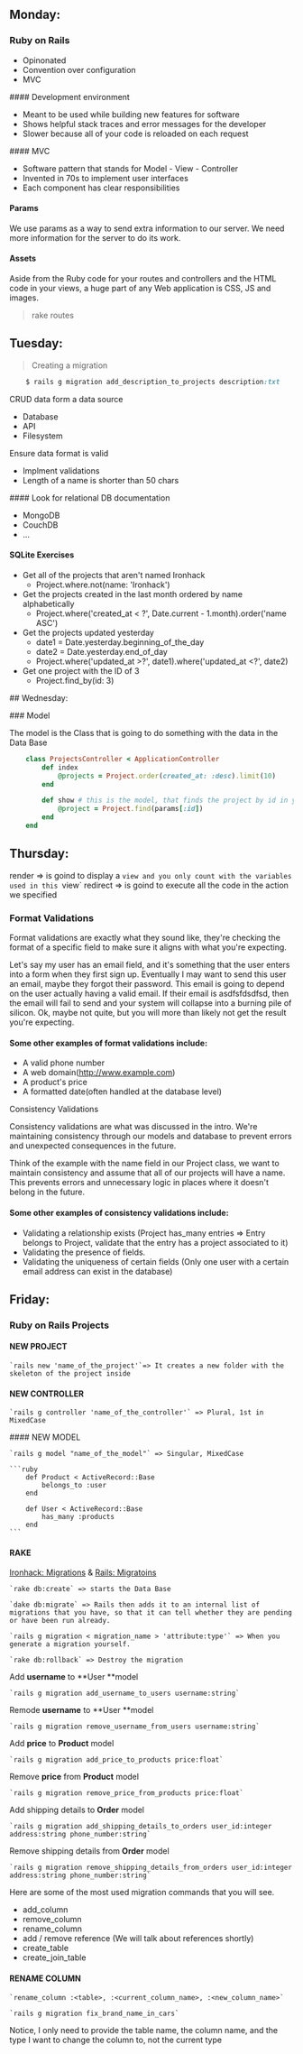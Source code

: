 ## Monday: 

### Ruby on Rails

+ Opinonated
+ Convention over configuration
+ MVC

#### Development environment

+ Meant to be used while building new features for software
+ Shows helpful stack traces and error messages for the developer
+ Slower because all of your code is reloaded on each request

#### MVC

+ Software pattern that stands for Model - View - Controller
+ Invented in 70s to implement user interfaces
+ Each component has clear responsibilities

#### Params

We use params as a way to send extra information to our server. We need more information for the server to do its work.

#### Assets

Aside from the Ruby code for your routes and controllers and the HTML code in your views, a huge part of any Web application is CSS, JS and images.

> rake routes

## Tuesday: 

> Creating a migration

```ruby
	$ rails g migration add_description_to_projects description:txt
```

CRUD data form a data source

+ Database
+ API
+ Filesystem

Ensure data format is valid

+ Implment validations
+ Length of a name is shorter than 50 chars

#### Look for relational DB documentation

+ MongoDB
+ CouchDB
+ ...

#### SQLite Exercises

+ Get all of the projects that aren't named Ironhack
	+ Project.where.not(name: 'Ironhack')
+ Get the projects created in the last month ordered by name alphabetically
	+ Project.where('created_at < ?', Date.current - 1.month).order('name ASC')
+ Get the projects updated yesterday
	+ date1 = Date.yesterday.beginning_of_the_day
	+ date2 = Date.yesterday.end_of_day
	+ Project.where('updated_at >?', date1).where('updated_at <?', date2)
+ Get one project with the ID of 3
	+ Project.find_by(id: 3)


## Wednesday: 

### Model

The model is the Class that is going to do something with the data in the Data Base

```ruby
	class ProjectsController < ApplicationController
		def index
			@projects = Project.order(created_at: :desc).limit(10)
		end

		def show # this is the model, that finds the project by id in your DB
			@project = Project.find(params[:id])
		end
	end
```

## Thursday: 

render => is goind to display a `view and you only count with the variables used in this `view`
redirect => is goind to execute all the code in the action we specified

### Format Validations

Format validations are exactly what they sound like, they're checking the format of a specific field to make sure it aligns with what you're expecting.

Let's say my user has an email field, and it's something that the user enters into a form when they first sign up. Eventually I may want to send this user an email, maybe they forgot their password. This email is going to depend on the user actually having a valid email. If their email is asdfsfdsdfsd, then the email will fail to send and your system will collapse into a burning pile of silicon. Ok, maybe not quite, but you will more than likely not get the result you're expecting.

#### Some other examples of format validations include:

+ A valid phone number
+ A web domain(http://www.example.com)
+ A product's price
+ A formatted date(often handled at the database level)

Consistency Validations

Consistency validations are what was discussed in the intro. We're maintaining consistency through our models and database to prevent errors and unexpected consequences in the future.

Think of the example with the name field in our Project class, we want to maintain consistency and assume that all of our projects will have a name. This prevents errors and unnecessary logic in places where it doesn't belong in the future.

#### Some other examples of consistency validations include:

+ Validating a relationship exists (Project has_many entries => Entry belongs to Project, validate that the entry has a project associated to it)
+ Validating the presence of fields.
+ Validating the uniqueness of certain fields (Only one user with a certain email address can exist in the database)


## Friday: 

### Ruby on Rails Projects

#### NEW PROJECT

	`rails new 'name_of_the_project'`=> It creates a new folder with the skeleton of the project inside

#### NEW CONTROLLER

	`rails g controller 'name_of_the_controller'` => Plural, 1st in MixedCase

#### NEW MODEL

	`rails g model "name_of_the_model"` => Singular, MixedCase

	```ruby
		def Product < ActiveRecord::Base
			belongs_to :user
		end

		def User < ActiveRecord::Base
			has_many :products
		end
	```

#### RAKE

[Ironhack: Migrations](http://ironhack.com:3000/#/learning_unit/531) & [Rails: Migratoins](http://edgeguides.rubyonrails.org/active_record_migrations.html)

	`rake db:create` => starts the Data Base

	`dake db:migrate` => Rails then adds it to an internal list of migrations that you have, so that it can tell whether they are pending or have been run already.

	`rails g migration < migration_name > 'attribute:type'` => When you generate a migration yourself.

	`rake db:rollback` => Destroy the migration

Add **username** to **User **model

	`rails g migration add_username_to_users username:string`

Remode **username** to **User **model

	`rails g migration remove_username_from_users username:string`

Add **price** to **Product** model

	`rails g migration add_price_to_products price:float`

Remove **price** from **Product** model

	`rails g migration remove_price_from_products price:float`

Add shipping details to **Order** model

	`rails g migration add_shipping_details_to_orders user_id:integer address:string phone_number:string`

Remove shipping details from **Order** model

	`rails g migration remove_shipping_details_from_orders user_id:integer address:string phone_number:string`

Here are some of the most used migration commands that you will see.

+ add_column
+ remove_column
+ rename_column
+ add / remove reference (We will talk about references shortly)
+ create_table
+ create_join_table

#### RENAME COLUMN

	`rename_column :<table>, :<current_column_name>, :<new_column_name>`

	`rails g migration fix_brand_name_in_cars`

Notice, I only need to provide the table name, the column name, and the type I want to change the column to, not the current type